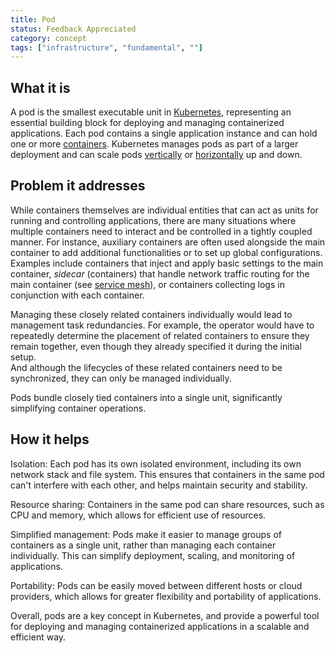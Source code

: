 ```yaml
---
title: Pod
status: Feedback Appreciated
category: concept
tags: ["infrastructure", "fundamental", ""]
---
```


## What it is

A pod is the smallest executable unit in [Kubernetes](/kubernetes/), representing an essential building block for deploying and managing containerized applications. 
Each pod contains a single application instance and can hold one or more [containers](/container/).
Kubernetes manages pods as part of a larger deployment and can scale pods [vertically](/vertical-scaling/) or [horizontally](/horizontal-scaling/) up and down.

## Problem it addresses

While containers themselves are individual entities that can act as units for running and controlling applications, there are many situations where multiple containers need to interact and be controlled in a tightly coupled manner. 
For instance, auxiliary containers are often used alongside the main container to add additional functionalities or to set up global configurations. 
Examples include containers that inject and apply basic settings to the main container, _sidecar_ (containers) that handle network traffic routing for the main container (see [service mesh](/service-mesh/)), or containers collecting logs in conjunction with each container.

Managing these closely related containers individually would lead to management task redundancies.
For example, the operator would have to repeatedly determine the placement of related containers to ensure they remain together, even though they already specified it during the initial setup.  
And although the lifecycles of these related containers need to be synchronized, they can only be managed individually.  

Pods bundle closely tied containers into a single unit, significantly simplifying container operations. 

## How it helps

Isolation: Each pod has its own isolated environment, including its own network stack and file system. This ensures that containers in the same pod can't interfere with each other, and helps maintain security and stability.

Resource sharing: Containers in the same pod can share resources, such as CPU and memory, which allows for efficient use of resources.

Simplified management: Pods make it easier to manage groups of containers as a single unit, rather than managing each container individually. 
This can simplify deployment, scaling, and monitoring of applications.

Portability: Pods can be easily moved between different hosts or cloud providers, which allows for greater flexibility and portability of applications.

Overall, pods are a key concept in Kubernetes, and provide a powerful tool for deploying and managing containerized applications in a scalable and efficient way.

